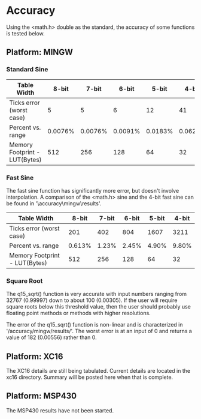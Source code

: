 # Accuracy #

Using the <math.h> double as the standard, the accuracy of some functions is tested below.

## Platform: MINGW ##

### Standard Sine ###

| Table Width                   | 8-bit   | 7-bit   | 6-bit   | 5-bit   | 4-bit   |
|-------------------------------|---------|---------|---------|---------|---------|
| Ticks error (worst case)      | 5       | 5       | 6       | 12      | 41      |
| Percent vs. range             | 0.0076% | 0.0076% | 0.0091% | 0.0183% | 0.0626% |
| Memory Footprint - LUT(Bytes) | 512     | 256     | 128     | 64      | 32      |

### Fast Sine ###

The fast sine function has significantly more error, but doesn't involve interpolation.  A comparison of the <math.h> sine and the 4-bit fast sine can be found in '\accuracy\mingw\results\'.

| Table Width                   | 8-bit   | 7-bit   | 6-bit   | 5-bit   | 4-bit   |
|-------------------------------|---------|---------|---------|---------|---------|
| Ticks error (worst case)      | 201     | 402     | 804     | 1607    | 3211    |
| Percent vs. range             | 0.613%  | 1.23%   | 2.45%   | 4.90%   | 9.80%   |
| Memory Footprint - LUT(Bytes) | 512     | 256     | 128     | 64      | 32      |

### Square Root ###

The q15_sqrt() function is very accurate with input numbers ranging from 32767 (0.99997) down to about 100 (0.00305).  If the user will require square roots below this threshold value, then the user should probably use floating point methods or methods with higher resolutions.

The error of the q15_sqrt() function is non-linear and is characterized in '/accuracy/mingw/results/'.  The worst error is at an input of 0 and returns a value of 182 (0.00556) rather than 0.

## Platform: XC16 ##

The XC16 details are still being tabulated.  Current details are located in the xc16 directory.  Summary will be posted here when that is complete.

## Platform: MSP430 ##

The MSP430 results have not been started.
